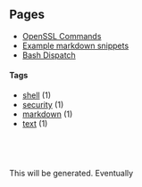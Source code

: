## Pages

- [OpenSSL Commands](openssl-commands.md)
- [Example markdown snippets](markdown.md)
- [Bash Dispatch](bash-dispatch.md)


#### Tags
- [shell](tags/shell) (1)
- [security](tags/security) (1)
- [markdown](tags/markdown) (1)
- [text](tags/text) (1)


##  
This will be generated. Eventually